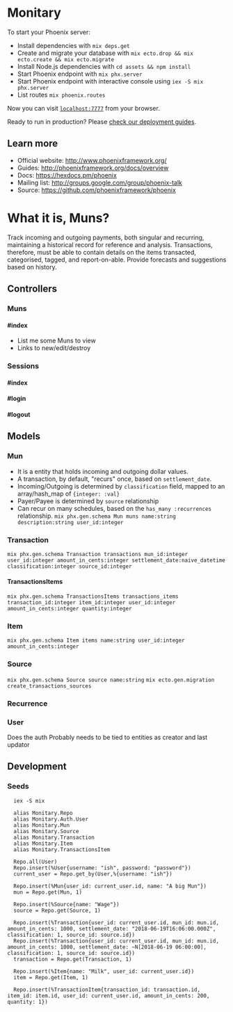 # Monitary

To start your Phoenix server:

  * Install dependencies with `mix deps.get`
  * Create and migrate your database with `mix ecto.drop && mix ecto.create && mix ecto.migrate`
  * Install Node.js dependencies with `cd assets && npm install`
  * Start Phoenix endpoint with `mix phx.server`
  * Start Phoenix endpoint with interactive console using `iex -S mix phx.server`
  * List routes `mix phoenix.routes`

Now you can visit [`localhost:7777`](http://localhost:7777) from your browser.

Ready to run in production? Please [check our deployment guides](http://www.phoenixframework.org/docs/deployment).

## Learn more

  * Official website: http://www.phoenixframework.org/
  * Guides: http://phoenixframework.org/docs/overview
  * Docs: https://hexdocs.pm/phoenix
  * Mailing list: http://groups.google.com/group/phoenix-talk
  * Source: https://github.com/phoenixframework/phoenix


# What it is, Muns?
Track incoming and outgoing payments, both singular and recurring, maintaining a historical record for reference and analysis.
Transactions, therefore, must be able to contain details on the items transacted, categorised, tagged, and report-on-able.
Provide forecasts and suggestions based on history.

## Controllers

### Muns
#### #index
  - List me some Muns to view
  - Links to new/edit/destroy
### Sessions
#### #index
#### #login
#### #logout


## Models

### Mun
  - It is a entity that holds incoming and outgoing dollar values.
  - A transaction, by default, "recurs" once, based on `settlement_date`.
  - Incoming/Outgoing is determined by `classification` field, mapped to an array/hash_map of `{integer: :val}`
  - Payer/Payee is determined by `source` relationship
  - Can recur on many schedules, based on the `has_many :recurrences` relationship.
  `mix phx.gen.schema Mun muns name:string description:string user_id:integer`

### Transaction
  `mix phx.gen.schema Transaction transactions mun_id:integer user_id:integer amount_in_cents:integer settlement_date:naive_datetime classification:integer source_id:integer`

#### TransactionsItems
  `mix phx.gen.schema TransactionsItems transactions_items transaction_id:integer item_id:integer user_id:integer amount_in_cents:integer quantity:integer`

### Item
  `mix phx.gen.schema Item items name:string user_id:integer amount_in_cents:integer`

### Source
  `mix phx.gen.schema Source source name:string`
  `mix ecto.gen.migration create_transactions_sources`

### Recurrence


### User
  Does the auth
  Probably needs to be tied to entities as creator and last updator



## Development

### Seeds
```
  iex -S mix

  alias Monitary.Repo
  alias Monitary.Auth.User
  alias Monitary.Mun
  alias Monitary.Source
  alias Monitary.Transaction
  alias Monitary.Item
  alias Monitary.TransactionsItem

  Repo.all(User)
  Repo.insert(%User{username: "ish", password: "password"})
  current_user = Repo.get_by(User,%{username: "ish"})

  Repo.insert(%Mun{user_id: current_user.id, name: "A big Mun"})
  mun = Repo.get(Mun, 1)

  Repo.insert(%Source{name: "Wage"})
  source = Repo.get(Source, 1)

  Repo.insert(%Transaction{user_id: current_user.id, mun_id: mun.id, amount_in_cents: 1000, settlement_date: "2018-06-19T16:06:00.000Z", classification: 1, source_id: source.id})
  Repo.insert(%Transaction{user_id: current_user.id, mun_id: mun.id, amount_in_cents: 1000, settlement_date: ~N[2018-06-19 06:00:00], classification: 1, source_id: source.id})
  transaction = Repo.get(Transaction, 1)

  Repo.insert(%Item{name: "Milk", user_id: current_user.id})
  item = Repo.get(Item, 1)

  Repo.insert(%TransactionItem{transaction_id: transaction.id, item_id: item.id, user_id: current_user.id, amount_in_cents: 200, quantity: 1})

```








<!-- # -->
